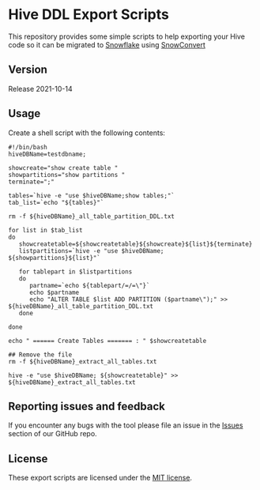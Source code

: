 # Hive DDL Export Scripts

This repository provides some simple scripts to help exporting your Hive code
so it can be migrated to [Snowflake](https://www.snowflake.com/) using [SnowConvert](https://www.mobilize.net/products/database-migrations/snowconvert)

## Version

Release 2021-10-14

## Usage

Create a shell script with the following contents:

```
#!/bin/bash
hiveDBName=testdbname;

showcreate="show create table "
showpartitions="show partitions "
terminate=";"

tables=`hive -e "use $hiveDBName;show tables;"`
tab_list=`echo "${tables}"`

rm -f ${hiveDBName}_all_table_partition_DDL.txt

for list in $tab_list
do
   showcreatetable=${showcreatetable}${showcreate}${list}${terminate}
   listpartitions=`hive -e "use $hiveDBName; ${showpartitions}${list}"`

   for tablepart in $listpartitions
   do
      partname=`echo ${tablepart/=/=\"}`
      echo $partname
      echo "ALTER TABLE $list ADD PARTITION ($partname\");" >> ${hiveDBName}_all_table_partition_DDL.txt
   done

done

echo " ====== Create Tables ======= : " $showcreatetable

## Remove the file
rm -f ${hiveDBName}_extract_all_tables.txt

hive -e "use $hiveDBName; ${showcreatetable}" >> ${hiveDBName}_extract_all_tables.txt
```


## Reporting issues and feedback

If you encounter any bugs with the tool please file an issue in the
[Issues](https://github.com/MobilizeNet/SnowConvertDDLExportScripts/issues) section of our GitHub repo.

## License

These export scripts are licensed under the [MIT license](https://github.com/MobilizeNet/SnowConvertDDLExportScripts/blob/main/Oracle/LICENSE.txt).